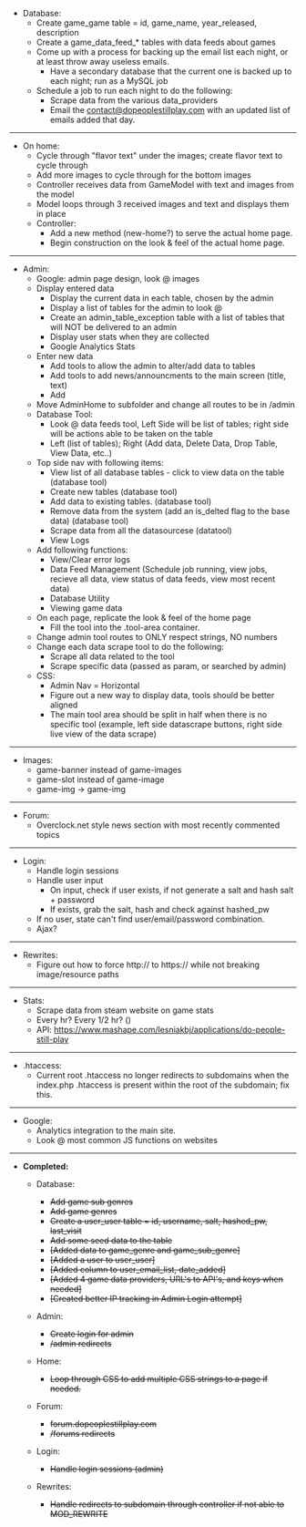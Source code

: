 
- Database:
  - Create game_game table = id, game_name, year_released, description
  - Create a game_data_feed_* tables with data feeds about games
  - Come up with a process for backing up the email list each night, or at least throw away useless emails.
	- Have a secondary database that the current one is backed up to each night; run as a MySQL job
  - Schedule a job to run each night to do the following:
    - Scrape data from the various data_providers
    - Email the contact@dopeoplestillplay.com with an updated list of emails added that day.
  
****

- On home:
  - Cycle through "flavor text" under the images; create flavor text to cycle through
  - Add more images to cycle through for the bottom images
  - Controller receives data from GameModel with text and images from the model
  - Model loops through 3 received images and text and displays them in place
  - Controller:
    - Add a new method (new-home?) to serve the actual home page.
    - Begin construction on the look & feel of the actual home page.

****

- Admin:
  - Google: admin page design, look @ images
  - Display entered data
	- Display the current data in each table, chosen by the admin
	- Display a list of tables for the admin to look @
	- Create an admin_table_exception table with a list of tables that will NOT be delivered to an admin
	- Display user stats when they are collected
	- Google Analytics Stats
  - Enter new data
	- Add tools to allow the admin to alter/add data to tables
	- Add tools to add news/announcments to the main screen (title, text)
	- Add 
  - Move AdminHome to subfolder and change all routes to be in /admin
  - Database Tool:
    - Look @ data feeds tool, Left Side will be list of tables; right side will be actions able to be taken on the table
	- Left (list of tables); Right (Add data, Delete Data, Drop Table, View Data, etc..)
  - Top side nav with following items:
    - View list of all database tables - click to view data on the table (database tool)
    - Create new tables (database tool)
    - Add data to existing tables. (database tool)
    - Remove data from the system (add an is_delted flag to the base data) (database tool)
	- Scrape data from all the datasourcese (datatool)
	- View Logs
  - Add following functions:
    - View/Clear error logs
    - Data Feed Management (Schedule job running, view jobs, recieve all data, view status of data feeds, view most recent data)
    - Database Utility
    - Viewing game data
  - On each page, replicate the look & feel of the home page
    - Fill the tool into the .tool-area container.
  - Change admin tool routes to ONLY respect strings, NO numbers
  - Change each data scrape tool to do the following:
	- Scrape all data related to the tool
	- Scrape specific data (passed as param, or searched by admin)
  - CSS:
	- Admin Nav = Horizontal
	- Figure out a new way to display data, tools should be better aligned
	- The main tool area should be split in half when there is no specific tool (example, left side datascrape buttons, right side live view of the data scrape)

****

- Images:
  - game-banner instead of game-images
  - game-slot instead of game-image
  - game-img -> game-img

****

- Forum:
  - Overclock.net style news section with most recently commented topics

****

- Login:
  - Handle login sessions
  - Handle user input
    - On input, check if user exists, if not generate a salt and hash salt + password
    - If exists, grab the salt, hash and check against hashed_pw
  - If no user, state can't find user/email/password combination.
  - Ajax?

****

- Rewrites:
  - Figure out how to force http:// to https:// while not breaking image/resource paths

****

- Stats:
  - Scrape data from steam website on game stats
  - Every hr? Every 1/2 hr? ()
  - API: https://www.mashape.com/lesniakbj/applications/do-people-still-play

****

- .htaccess:
  - Current root .htaccess no longer redirects to subdomains when the index.php .htaccess is present within the root of the subdomain; fix this.
  
****

- Google:
  - Analytics integration to the main site.
  - Look @ most common JS functions on websites

****

- **Completed:**
  - Database:
    - ~~Add game sub genres~~
    - ~~Add game genres~~
    - ~~Create a user_user table = id, username, salt, hashed_pw, last_visit~~
    - ~~Add some seed data to the table~~
    - ~~[Added data to game_genre and game_sub_genre]~~
    - ~~[Added a user to user_user]~~
    - ~~[Added column to user_email_list, date_added]~~
    - ~~[Added 4 game data providers, URL's to API's, and keys when needed]~~
    - ~~[Created better IP tracking in Admin Login attempt]~~
  
  - Admin: 
    - ~~Create login for admin~~
    - ~~/admin redirects~~
	
  - Home:
    - ~~Loop through CSS to add multiple CSS strings to a page if needed.~~
   
  - Forum:
    - ~~forum.dopeoplestillplay.com~~
    - ~~/forums redirects~~
   
  - Login:
    - ~~Handle login sessions (admin)~~
   
  - Rewrites:
    - ~~Handle redirects to subdomain through controller if not able to MOD_REWRITE~~
  
